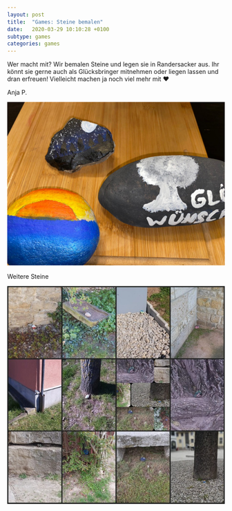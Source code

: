 ```yaml
---
layout: post
title:  "Games: Steine bemalen"
date:   2020-03-29 10:10:28 +0100
subtype: games
categories: games
---
```


Wer macht mit? Wir bemalen Steine und legen sie in Randersacker aus. Ihr könnt sie gerne auch als Glücksbringer mitnehmen 
oder liegen lassen und dran erfreuen! Vielleicht machen ja noch viel mehr mit ❤

Anja P.

![Steine](/images/Steine.jpg)

Weitere Steine

![Steine](/images/Steine2.jpg)


